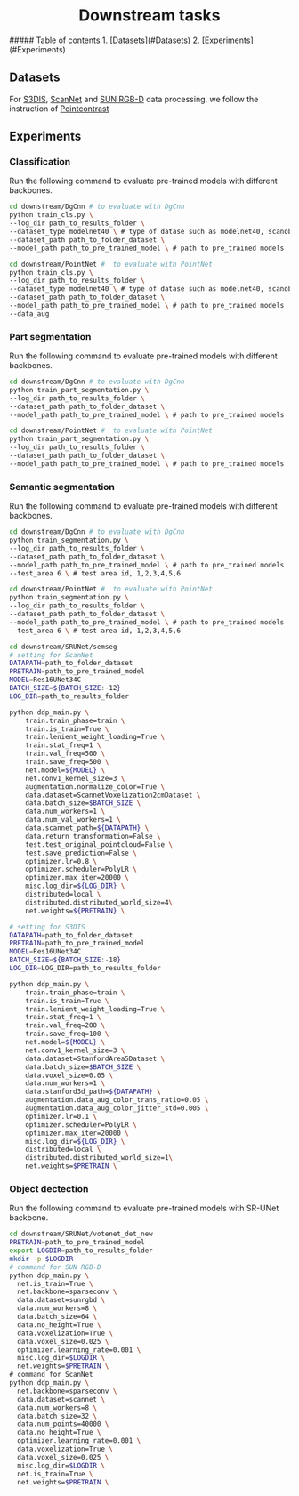 <h1 align="center">Downstream tasks</h1>
##### Table of contents
1. [Datasets](#Datasets)
2. [Experiments](#Experiments)

## Datasets
For [S3DIS](http://buildingparser.stanford.edu/dataset.html), [ScanNet](http://www.scan-net.org/) and [SUN RGB-D](https://rgbd.cs.princeton.edu/) data processing, we follow the instruction of [Pointcontrast](https://github.com/facebookresearch/PointContrast.git)
## Experiments
### Classification

Run the following command to evaluate pre-trained models with different backbones.

```bash
cd downstream/DgCnn # to evaluate with DgCnn 
python train_cls.py \
--log_dir path_to_results_folder \
--dataset_type modelnet40 \ # type of datase such as modelnet40, scanobjectnn
--dataset_path path_to_folder_dataset \
--model_path path_to_pre_trained_model \ # path to pre_trained models

cd downstream/PointNet #  to evaluate with PointNet
python train_cls.py \
--log_dir path_to_results_folder \
--dataset_type modelnet40 \ # type of datase such as modelnet40, scanobjectnn
--dataset_path path_to_folder_dataset \
--model_path path_to_pre_trained_model \ # path to pre_trained models
--data_aug
```

### Part segmentation

Run the following command to evaluate pre-trained models with different backbones.

```bash
cd downstream/DgCnn # to evaluate with DgCnn 
python train_part_segmentation.py \
--log_dir path_to_results_folder \
--dataset_path path_to_folder_dataset \
--model_path path_to_pre_trained_model \ # path to pre_trained models

cd downstream/PointNet #  to evaluate with PointNet
python train_part_segmentation.py \
--log_dir path_to_results_folder \
--dataset_path path_to_folder_dataset \
--model_path path_to_pre_trained_model \ # path to pre_trained models
```

### Semantic segmentation

Run the following command to evaluate pre-trained models with different backbones.

```bash
cd downstream/DgCnn # to evaluate with DgCnn 
python train_segmentation.py \
--log_dir path_to_results_folder \
--dataset_path path_to_folder_dataset \
--model_path path_to_pre_trained_model \ # path to pre_trained models
--test_area 6 \ # test area id, 1,2,3,4,5,6

cd downstream/PointNet #  to evaluate with PointNet
python train_segmentation.py \
--log_dir path_to_results_folder \
--dataset_path path_to_folder_dataset \
--model_path path_to_pre_trained_model \ # path to pre_trained models
--test_area 6 \ # test area id, 1,2,3,4,5,6

cd downstream/SRUNet/semseg
# setting for ScanNet
DATAPATH=path_to_folder_dataset 
PRETRAIN=path_to_pre_trained_model
MODEL=Res16UNet34C
BATCH_SIZE=${BATCH_SIZE:-12}
LOG_DIR=path_to_results_folder

python ddp_main.py \
    train.train_phase=train \
    train.is_train=True \
    train.lenient_weight_loading=True \
    train.stat_freq=1 \
    train.val_freq=500 \
    train.save_freq=500 \
    net.model=${MODEL} \
    net.conv1_kernel_size=3 \
    augmentation.normalize_color=True \
    data.dataset=ScannetVoxelization2cmDataset \
    data.batch_size=$BATCH_SIZE \
    data.num_workers=1 \
    data.num_val_workers=1 \
    data.scannet_path=${DATAPATH} \
    data.return_transformation=False \
    test.test_original_pointcloud=False \
    test.save_prediction=False \
    optimizer.lr=0.8 \
    optimizer.scheduler=PolyLR \
    optimizer.max_iter=20000 \
    misc.log_dir=${LOG_DIR} \
    distributed=local \
    distributed.distributed_world_size=4\
    net.weights=${PRETRAIN} \

# setting for S3DIS
DATAPATH=path_to_folder_dataset 
PRETRAIN=path_to_pre_trained_model
MODEL=Res16UNet34C
BATCH_SIZE=${BATCH_SIZE:-18}
LOG_DIR=LOG_DIR=path_to_results_folder

python ddp_main.py \
    train.train_phase=train \
    train.is_train=True \
    train.lenient_weight_loading=True \
    train.stat_freq=1 \
    train.val_freq=200 \
    train.save_freq=100 \
    net.model=${MODEL} \
    net.conv1_kernel_size=3 \
    data.dataset=StanfordArea5Dataset \
    data.batch_size=$BATCH_SIZE \
    data.voxel_size=0.05 \
    data.num_workers=1 \
    data.stanford3d_path=${DATAPATH} \
    augmentation.data_aug_color_trans_ratio=0.05 \
    augmentation.data_aug_color_jitter_std=0.005 \
    optimizer.lr=0.1 \
    optimizer.scheduler=PolyLR \
    optimizer.max_iter=20000 \
    misc.log_dir=${LOG_DIR} \
    distributed=local \
    distributed.distributed_world_size=1\
    net.weights=$PRETRAIN \
```
### Object dectection

Run the following command to evaluate pre-trained models with SR-UNet backbone.
```bash
cd downstream/SRUNet/votenet_det_new
PRETRAIN=path_to_pre_trained_model
export LOGDIR=path_to_results_folder
mkdir -p $LOGDIR
# command for SUN RGB-D
python ddp_main.py \
  net.is_train=True \
  net.backbone=sparseconv \
  data.dataset=sunrgbd \
  data.num_workers=8 \
  data.batch_size=64 \
  data.no_height=True \
  data.voxelization=True \
  data.voxel_size=0.025 \
  optimizer.learning_rate=0.001 \
  misc.log_dir=$LOGDIR \
  net.weights=$PRETRAIN \
# command for ScanNet
python ddp_main.py \
  net.backbone=sparseconv \
  data.dataset=scannet \
  data.num_workers=8 \
  data.batch_size=32 \
  data.num_points=40000 \
  data.no_height=True \
  optimizer.learning_rate=0.001 \
  data.voxelization=True \
  data.voxel_size=0.025 \
  misc.log_dir=$LOGDIR \
  net.is_train=True \
  net.weights=$PRETRAIN \
```